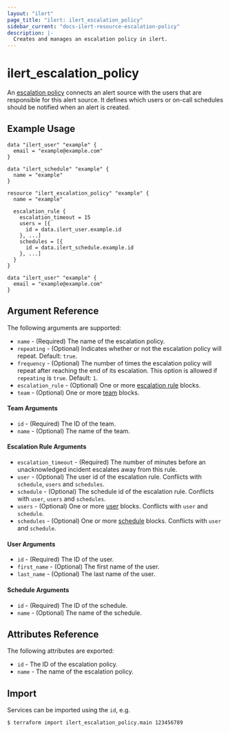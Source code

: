 ```yaml
---
layout: "ilert"
page_title: "ilert: ilert_escalation_policy"
sidebar_current: "docs-ilert-resource-escalation-policy"
description: |-
  Creates and manages an escalation policy in ilert.
---
```


# ilert_escalation_policy

An [escalation policy](https://api.ilert.com/api-docs/#tag/Escalation-Policies) connects an alert source with the users that are responsible for this alert source. It defines which users or on-call schedules should be notified when an alert is created.

## Example Usage

```hcl
data "ilert_user" "example" {
  email = "example@example.com"
}

data "ilert_schedule" "example" {
  name = "example"
}

resource "ilert_escalation_policy" "example" {
  name = "example"

  escalation_rule {
    escalation_timeout = 15
    users = [{
      id = data.ilert_user.example.id
    }, ...]
    schedules = [{
      id = data.ilert_schedule.example.id
    }, ...]
  }
}

data "ilert_user" "example" {
  email = "example@example.com"
}
```

## Argument Reference

The following arguments are supported:

- `name` - (Required) The name of the escalation policy.
- `repeating` - (Optional) Indicates whether or not the escalation policy will repeat. Default: `true`.
- `frequency` - (Optional) The number of times the escalation policy will repeat after reaching the end of its escalation. This option is allowed if `repeating` is `true`. Default: `1`.
- `escalation_rule` - (Optional) One or more [escalation rule](#escalation-rule-arguments) blocks.
- `team` - (Optional) One or more [team](#team-arguments) blocks.

#### Team Arguments

- `id` - (Required) The ID of the team.
- `name` - (Optional) The name of the team.

#### Escalation Rule Arguments

- `escalation_timeout` - (Required) The number of minutes before an unacknowledged incident escalates away from this rule.
- `user` - (Optional) The user id of the escalation rule. Conflicts with `schedule`, `users` and `schedules`.
- `schedule` - (Optional) The schedule id of the escalation rule. Conflicts with `user`, `users` and `schedules`.
- `users` - (Optional) One or more [user](#user-arguments) blocks. Conflicts with `user` and `schedule`.
- `schedules` - (Optional) One or more [schedule](#schedule-arguments) blocks. Conflicts with `user` and `schedule`.

#### User Arguments

- `id` - (Required) The ID of the user.
- `first_name` - (Optional) The first name of the user.
- `last_name` - (Optional) The last name of the user.

#### Schedule Arguments

- `id` - (Required) The ID of the schedule.
- `name` - (Optional) The name of the schedule.

## Attributes Reference

The following attributes are exported:

- `id` - The ID of the escalation policy.
- `name` - The name of the escalation policy.

## Import

Services can be imported using the `id`, e.g.

```sh
$ terraform import ilert_escalation_policy.main 123456789
```
